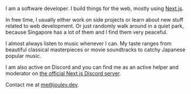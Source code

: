 I am a software developer. I build things for the web, mostly using [Next.js](https://nextjs.org).

In free time, I usually either work on side projects or learn about new stuff related to web development. Or just randomly walk around in a quiet park, because Singapore has a lot of them and I find them very peaceful.

I almost always listen to music whenever I can. My taste ranges from beautiful classical masterpieces or movie soundtracks to catchy Japanese popular music.

I am also active on Discord and you can find me as an active helper and moderator on [the official Next.js Discord server](https://nextjs.org/discord).

Contact me at me@joulev.dev.
